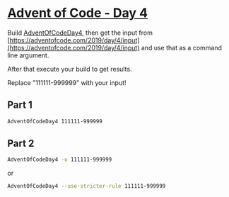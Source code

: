 # [Advent of Code - Day 4](https://adventofcode.com/2019/day/4)
Build [AdventOfCodeDay4](https://github.com/BigETI/AdventOfCode/tree/master/AdventOfCodeDay4), then get the input from [https://adventofcode.com/2019/day/4/input](https://adventofcode.com/2019/day/4/input) and use that as a command line argument.

After that execute your build to get results.

Replace "111111-999999" with your input!

## Part 1
```BASH
AdventOfCodeDay4 111111-999999
```

## Part 2
```BASH
AdventOfCodeDay4 -u 111111-999999
```
or
```BASH
AdventOfCodeDay4 --use-stricter-rule 111111-999999
```
